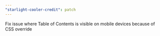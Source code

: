 ```yaml
---
"starlight-cooler-credit": patch
---
```


Fix issue where Table of Contents is visible on mobile devices because of CSS override
